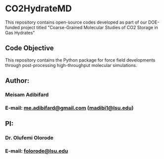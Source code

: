 # CO2HydrateMD
This repository contains open-source codes developed as part of our DOE-funded project titled "Coarse-Grained Molecular Studies of CO2 Storage in Gas Hydrates"

## Code Objective
This repository contains the Python package for force field developments through post-processing high-throughput molecular simulations.

## Author:
### Meisam Adibifard
### E-mail: me.adibifard@gmail.com (madibi1@lsu.edu)

## PI:
### Dr. Olufemi Olorode
### E-mail: folorode@lsu.edu

